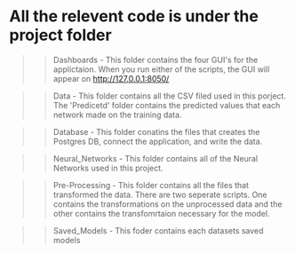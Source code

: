 # All the relevent code is under the project folder

>> Dashboards - This folder contains the four GUI's for the applictaion. When you run either of the scripts, the GUI will appear on http://127.0.0.1:8050/

>> Data - This folder contains all the CSV filed used in this porject. The 'Predicetd' folder contains the predicted values that each network made on the training data. 

>> Database - This folder conatins the files that creates the Postgres DB, connect the application, and write the data. 

>> Neural_Networks - This folder contains all of the Neural Networks used in this project. 

>> Pre-Processing - This folder contains all the files that transformed the data. There are two seperate scripts. One contains the transformations on the unprocessed data and the other contains the transfomrtaion necessary for the model. 

>> Saved_Models - This foder contains each datasets saved models